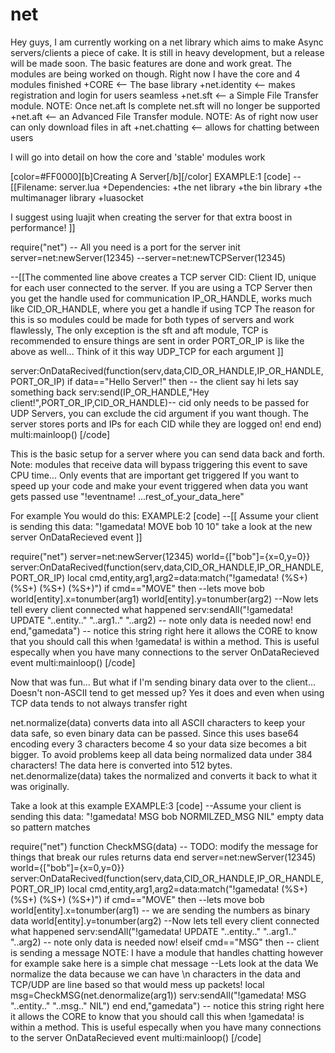 # net
Hey guys, I am currently working on a net library which aims to make Async servers/clients a piece of cake. It is still in heavy development, but a release will be made soon. The basic features are done and work great. The modules are being worked on though.
Right now I have the core and 4 modules finished
+CORE <-- The base library
+net.identity <-- makes registration and login for users seamless
+net.sft <-- a Simple File Transfer module.
NOTE: Once net.aft Is complete net.sft will no longer be supported
+net.aft <-- an Advanced File Transfer module.
NOTE: As of right now user can only download files in aft
+net.chatting <-- allows for chatting between users

I will go into detail on how the core and 'stable' modules work


[color=#FF0000][b]Creating A Server[/b][/color]
EXAMPLE:1
[code]
--[[Filename: server.lua
+Dependencies:
+the net library
+the bin library
+the multimanager library
+luasocket

I suggest using luajit when creating the server for that extra boost in performance!
]]

require("net")
-- All you need is a port for the server init
server=net:newServer(12345)
--server=net:newTCPServer(12345)

--[[The commented line above creates a TCP server
CID: Client ID, unique for each user connected to the server. If you are using a TCP Server then you get the handle used for communication
IP_OR_HANDLE, works much like CID_OR_HANDLE, where you get a handle if using TCP
The reason for this is so modules could be made for both types of servers and work flawlessly, The only exception is the sft and aft module, TCP is recommended to ensure things are sent in order 
PORT_OR_IP is like the above as well... Think of it this way UDP_TCP for each argument
]]

server:OnDataRecived(function(serv,data,CID_OR_HANDLE,IP_OR_HANDLE,PORT_OR_IP)
	if data=="Hello Server!" then -- the client say hi lets say something back
		serv:send(IP_OR_HANDLE,"Hey client!",PORT_OR_IP,CID_OR_HANDLE)-- cid only needs to be passed for UDP Servers, you can exclude the cid argument if you want though. The server stores ports and IPs for each CID while they are logged on!
	end
end)
multi:mainloop()
[/code]

This is the basic setup for a server where you can send data back and forth. Note: modules that receive data will bypass triggering this event to save CPU time... Only events that are important get triggered If you want to speed up your code and make your event triggered when data you want gets passed use "!eventname! ...rest_of_your_data_here"

For example You would do this:
EXAMPLE:2
[code]
--[[
Assume your client is sending this data: "!gamedata! MOVE bob 10 10"
take a look at the new server OnDataRecieved event
]]

require("net")
server=net:newServer(12345)
world={["bob"]={x=0,y=0}}
server:OnDataRecived(function(serv,data,CID_OR_HANDLE,IP_OR_HANDLE,PORT_OR_IP)
	local cmd,entity,arg1,arg2=data:match("!gamedata! (%S+) (%S+) (%S+) (%S+)")
	if cmd=="MOVE" then
		--lets move bob
		world[entity].x=tonumber(arg1)
		world[entity].y=tonumber(arg2)
		--Now lets tell every client connected what happened
		serv:sendAll("!gamedata! UPDATE "..entity.." "..arg1.." "..arg2) -- note only data is needed now!
	end
end,"gamedata") -- notice this string right here it allows the CORE to know that you should call this when !gamedata! is within a method. This is useful especally when you have many connections to the server OnDataRecieved event
multi:mainloop()
[/code]

Now that was fun... But what if I'm sending binary data over to the client... Doesn't non-ASCII tend to get messed up?
Yes it does and even when using TCP data tends to not always transfer right

net.normalize(data) converts data into all ASCII characters to keep your data safe, so even binary data can be passed. Since this uses base64 encoding every 3 characters become 4 so your data size becomes a bit bigger. To avoid problems keep all data being normalized data under 384 characters! The data here is converted into 512 bytes.
net.denormalize(data) takes the normalized and converts it back to what it was originally.

Take a look at this example
EXAMPLE:3
[code]
--Assume your client is sending this data: "!gamedata! MSG bob NORMILZED_MSG NIL" empty data so pattern matches

require("net")
function CheckMSG(data)
	-- TODO: modify the message for things that break our rules
	returns data
end
server=net:newServer(12345)
world={["bob"]={x=0,y=0}}
server:OnDataRecived(function(serv,data,CID_OR_HANDLE,IP_OR_HANDLE,PORT_OR_IP)
	local cmd,entity,arg1,arg2=data:match("!gamedata! (%S+) (%S+) (%S+) (%S+)")
	if cmd=="MOVE" then
		--lets move bob
		world[entity].x=tonumber(arg1) -- we are sending the numbers as binary data
		world[entity].y=tonumber(arg2)
		--Now lets tell every client connected what happened
		serv:sendAll("!gamedata! UPDATE "..entity.." "..arg1.." "..arg2) -- note only data is needed now!
	elseif cmd=="MSG" then -- client is sending a message NOTE: I have a module that handles chatting however for example sake here is a simple chat message
		--Lets look at the data We normalize the data because we can have \n characters in the data and TCP/UDP are line based so that would mess up packets!
		local msg=CheckMSG(net.denormalize(arg1))
		serv:sendAll("!gamedata! MSG "..entity.." "..msg.." NIL")
	end
end,"gamedata") -- notice this string right here it allows the CORE to know that you should call this when !gamedata! is within a method. This is useful especally when you have many connections to the server OnDataRecieved event
multi:mainloop()
[/code]
